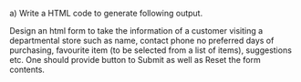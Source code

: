 a) Write a HTML code to generate following output.

Design an html form to take the information of a customer visiting a departmental store such as name, contact phone no preferred days of purchasing, favourite item (to be selected from a list of items), suggestions etc. One should provide button to Submit as well as Reset the form contents.
